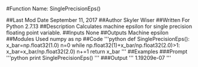 #Function Name: SinglePrecisionEps()

##Last Mod Date
September 11, 2017
##Author
Skyler Wiser
##Written For
Python 2.7.13
##Description
Calculates machine epsilon for single precision floating point variable.
##Inputs
None
##Outputs
Machine epsilon
##Modules Used
numpy as np
##Code
'''python
def SinglePrecisionEps():
    x_bar=np.float32(1.0)
    n=0
    while np.float32(1)+x_bar/np.float32(2.0)>1:
        x_bar=x_bar/np.float32(2.0)
        n+=1
    return x_bar
'''
##Examples
###Prompt
'''python
print SinglePrecisionEps()
'''
###Output
'''
1.19209e-07
'''

